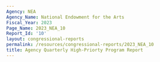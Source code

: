 ```yaml
---
Agency: NEA
Agency_Name: National Endowment for the Arts
Fiscal_Year: 2023
Page_Name: 2023_NEA_10
Report_Id: '10'
layout: congressional-reports
permalink: /resources/congressional-reports/2023_NEA_10
title: Agency Quarterly High-Priorty Program Report
---
```

